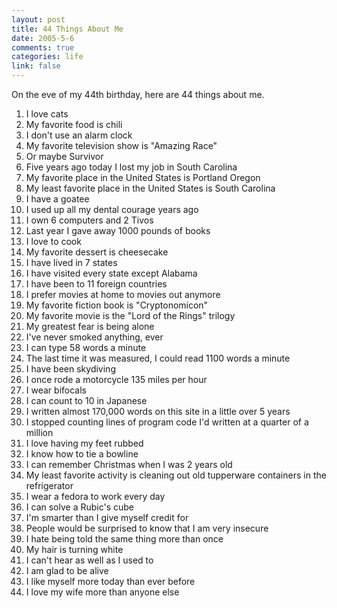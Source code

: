```yaml
--- 
layout: post
title: 44 Things About Me
date: 2005-5-6
comments: true
categories: life
link: false
---
```

On the eve of my 44th birthday, here are 44 things about me.

<ol>
<li class="il">I love cats </li>
<li class="il">My favorite food is chili </li>
<li class="il">I don't use an alarm clock </li>
<li class="il">My favorite television show is "Amazing Race" </li>
<li class="il">Or maybe Survivor </li>
<li class="il">Five years ago today I lost my job in South Carolina </li>
<li class="il">My favorite place in the United States is Portland Oregon </li>
<li class="il">My least favorite place in the United States is South Carolina </li>
<li class="il">I have a goatee </li>
<li class="il">I used up all my dental courage years ago </li>
<li class="il">I own 6 computers and 2 Tivos </li>
<li class="il">Last year I gave away 1000 pounds of books </li>
<li class="il">I love to cook </li>
<li class="il">My favorite dessert is cheesecake </li>
<li class="il">I have lived in 7 states </li>
<li class="il">I have visited every state except Alabama </li>
<li class="il">I have been to 11 foreign countries </li>
<li class="il">I prefer movies at home to movies out anymore </li>
<li class="il">My favorite fiction book is "Cryptonomicon" </li>
<li class="il">My favorite movie is the "Lord of the Rings" trilogy </li>
<li class="il">My greatest fear is being alone </li>
<li class="il">I've never smoked anything, ever </li>
<li class="il">I can type 58 words a minute </li>
<li class="il">The last time it was measured, I could read 1100 words a minute </li>
<li class="il">I have been skydiving </li>
<li class="il">I once rode a motorcycle 135 miles per hour </li>
<li class="il">I wear bifocals </li>
<li class="il">I can count to 10 in Japanese </li>
<li class="il">I written almost 170,000 words on this site in a little over 5 years </li>
<li class="il">I stopped counting lines of program code I'd written at a quarter of a million </li>
<li class="il">I love having my feet rubbed </li>
<li class="il">I know how to tie a bowline </li>
<li class="il">I can remember Christmas when I was 2 years old </li>
<li class="il">My least favorite activity is cleaning out old tupperware containers in the refrigerator </li>
<li class="il">I wear a fedora to work every day </li>
<li class="il">I can solve a Rubic's cube </li>
<li class="il">I'm smarter than I give myself credit for </li>
<li class="il">People would be surprised to know that I am very insecure </li>
<li class="il">I hate being told the same thing more than once </li>
<li class="il">My hair is turning white </li>
<li class="il">I can't hear as well as I used to </li>
<li class="il">I am glad to be alive </li>
<li class="il">I like myself more today than ever before </li>
<li class="il">I love my wife more than anyone else </li>
</ol>
